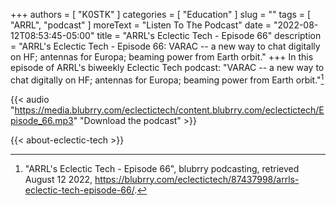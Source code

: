 +++
authors = [ "K0STK" ]
categories = [ "Education" ]
slug = ""
tags = [ "ARRL", "podcast" ]
moreText = "Listen To The Podcast"
date = "2022-08-12T08:53:45-05:00"
title = "ARRL's Eclectic Tech - Episode 66"
description = "ARRL's Eclectic Tech - Episode 66: VARAC -- a new way to chat digitally on HF; antennas for Europa; beaming power from Earth orbit."
+++
In this episode of ARRL's biweekly Eclectic Tech podcast: "VARAC -- a new way to chat digitally on HF; antennas for Europa; beaming power from Earth orbit."[^1]

[^1]: "ARRL's Eclectic Tech - Episode 66", blubrry podcasting, retrieved August 12 2022, https://blubrry.com/eclectictech/87437998/arrls-eclectic-tech-episode-66/.

<!--more-->

{{< audio "https://media.blubrry.com/eclectictech/content.blubrry.com/eclectictech/Episode_66.mp3" "Download the podcast" >}}

{{< about-eclectic-tech >}}

